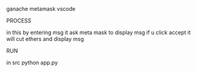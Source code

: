 ganache 
metamask
vscode

PROCESS

 in this by entering msg it ask meta mask to display msg if u click accept it will cut ethers and display msg

 RUN

 in src python app.py
